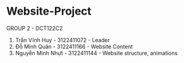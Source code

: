 # Website-Project
GROUP 2 - DCT122C2
1. Trần Vĩnh Huy - 3122411072 - Leader
2. Đỗ Minh Quân - 3122411166 - Website Content
3. Nguyễn Minh Nhựt - 3122411144 - Website structure, animations
